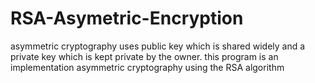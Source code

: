 # RSA-Asymetric-Encryption
asymmetric cryptography uses public key which is shared widely and a private key which is kept private by the owner.
this program is an implementation asymmetric cryptography using the RSA algorithm
